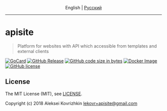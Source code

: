 <p align="center">
  <span>English</span> |
  <a href="README.ru.md#apisite">Pусский</a>
</p>

---

# apisite
> Platform for websites with API which accessible from templates and external clients

[![GoCard][gc1]][gc2]
 [![GitHub Release][gr1]][gr2]
 [![GitHub code size in bytes][sz]]()
 [![Docker Image][di1]][di2]
 [![GitHub license][gl1]][gl2]

[gc1]: https://goreportcard.com/badge/apisite/apisite
[gc2]: https://goreportcard.com/report/github.com/apisite/apisite
[gr1]: https://img.shields.io/github/release/apisite/apisite.svg
[gr2]: https://github.com/apisite/apisite/releases
[sz]: https://img.shields.io/github/languages/code-size/apisite/apisite.svg
[di1]: https://img.shields.io/badge/docker-apisite/apisite-blue.svg
[di2]: https://hub.docker.com/r/apisite/apisite/
[gl1]: https://img.shields.io/github/license/apisite/apisite.svg
[gl2]: LICENSE

## License

The MIT License (MIT), see [LICENSE](LICENSE).

Copyright (c) 2018 Aleksei Kovrizhkin <lekovr+apisite@gmail.com>

